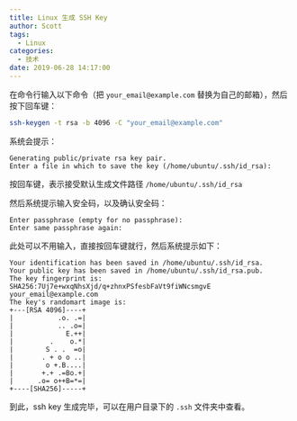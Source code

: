 ```yaml
---
title: Linux 生成 SSH Key
author: Scott
tags:
  - Linux
categories:
  - 技术
date: 2019-06-28 14:17:00
---
```

在命令行输入以下命令（把 `your_email@example.com` 替换为自己的邮箱），然后按下回车键：
```bash
ssh-keygen -t rsa -b 4096 -C "your_email@example.com"
```

系统会提示：
```
Generating public/private rsa key pair.
Enter a file in which to save the key (/home/ubuntu/.ssh/id_rsa):
```
按回车键，表示接受默认生成文件路径 `/home/ubuntu/.ssh/id_rsa`

然后系统提示输入安全码，以及确认安全码：
```
Enter passphrase (empty for no passphrase):
Enter same passphrase again:
```
此处可以不用输入，直接按回车键就行，然后系统提示如下：
```
Your identification has been saved in /home/ubuntu/.ssh/id_rsa.
Your public key has been saved in /home/ubuntu/.ssh/id_rsa.pub.
The key fingerprint is:
SHA256:7Uj7e+wxqNhsXjd/q+zhnxPSfesbFaVt9fiWNcsmgvE your_email@example.com
The key's randomart image is:
+---[RSA 4096]----+
|           .o. .=|
|           .. .o=|
|             E.++|
|         .    o.*|
|        S . .  =o|
|       . + o o ..|
|        o +.B....|
|       +.+ .=Bo.+|
|      .o= o++B=*=|
+----[SHA256]-----+
```

到此，ssh key 生成完毕，可以在用户目录下的 `.ssh` 文件夹中查看。